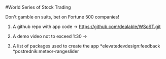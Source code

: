 #World Series of Stock Trading

Don't gamble on suits, bet on Fortune 500 companies!

1. A github repo with app code
-> https://github.com/dealable/WSoST.git

2. A demo video not to exceed 1:30 
-> 

3. A list of packages used to create the app
*elevatedevdesign:feedback
*postrednik:meteor-rangeslider
